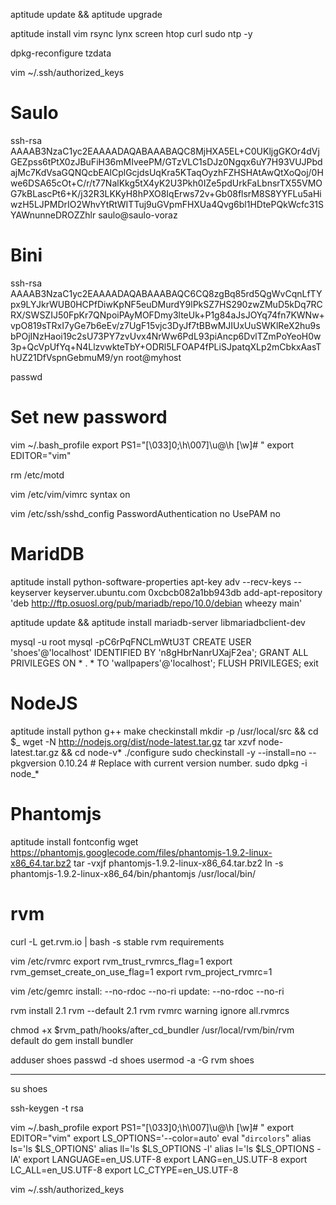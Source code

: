 aptitude update && aptitude upgrade

aptitude install vim rsync lynx screen htop curl sudo ntp -y

dpkg-reconfigure tzdata

vim ~/.ssh/authorized_keys
  # Saulo
  ssh-rsa AAAAB3NzaC1yc2EAAAADAQABAAABAQC8MjHXA5EL+C0UKljgGKOr4dVjGEZpss6tPtX0zJBuFiH36mMIveePM/GTzVLC1sDJz0Ngqx6uY7H93VUJPbdajMc7KdVsaGQNQcbEAlCplGcjdsUqKra5KTaqOyzhFZHSHAtAwQtXoQoj/0Hwe6DSA65cOt+C/r/t77NalKkg5tX4yK2U3Pkh0IZe5pdUrkFaLbnsrTX55VMOG7kBLascPt6+K/j32R3LKKyH8hPXO8IqErws72v+Gb08flsrM8S8YYFLu5aHiwzH5LJPMDrIO2WhvYtRtWITTuj9uGVpmFHXUa4Qvg6bl1HDtePQkWcfc31SYAWnunneDROZZhlr saulo@saulo-voraz

  # Bini
  ssh-rsa AAAAB3NzaC1yc2EAAAADAQABAAABAQC6CQ8zgBq85rd5QgWvCqnLfTYpx9LYJkrWUB0HCPfDiwKpNF5euDMurdY9lPkSZ7HS290zwZMuD5kDq7RCRX/SWSZIJ50FpKr7QNpoiPAyMOFDmy3lteUk+P1g84aJsJOYq74fn7KWNw+vpO819sTRxI7yGe7b6eEv/z7UgF15vjc3DyJf7tBBwMJIUxUuSWKlReX2hu9sbPOjINzHaoi19c2sU73PY7zvUvx4NrWw6PdL93piAncp6DvlTZmPoYeoH0w3p+QcVpUfYq+N4LlzvwkteTbY+ODRl5LFOAP4fPLiSJpatqXLp2mCbkxAasThUZ21DfVspnGebmuM9/yn root@myhost

passwd
  # Set new password

vim ~/.bash_profile
  export PS1="\[\\033]0;\h\\007\]\u@\h [\w]# "
  export EDITOR="vim"

rm /etc/motd

vim /etc/vim/vimrc
  syntax on

vim /etc/ssh/sshd_config
  PasswordAuthentication no
  UsePAM no

# MaridDB
  aptitude install python-software-properties
  apt-key adv --recv-keys --keyserver keyserver.ubuntu.com 0xcbcb082a1bb943db
  add-apt-repository 'deb http://ftp.osuosl.org/pub/mariadb/repo/10.0/debian wheezy main'

  aptitude update && aptitude install mariadb-server libmariadbclient-dev

  mysql -u root mysql -pC6rPqFNCLmWtU3T
    CREATE USER 'shoes'@'localhost' IDENTIFIED BY 'n8gHbrNanrUXajF2ea';
    GRANT ALL PRIVILEGES ON * . * TO  'wallpapers'@'localhost';
    FLUSH PRIVILEGES;
    exit

# NodeJS
  aptitude install python g++ make checkinstall
  mkdir -p /usr/local/src && cd $_
  wget -N http://nodejs.org/dist/node-latest.tar.gz
  tar xzvf node-latest.tar.gz && cd node-v*
  ./configure
  sudo checkinstall -y --install=no --pkgversion 0.10.24  # Replace with current version number.
  sudo dpkg -i node_*

# Phantomjs
  aptitude install fontconfig
  wget https://phantomjs.googlecode.com/files/phantomjs-1.9.2-linux-x86_64.tar.bz2
  tar -vxjf phantomjs-1.9.2-linux-x86_64.tar.bz2
  ln -s phantomjs-1.9.2-linux-x86_64/bin/phantomjs /usr/local/bin/

# rvm
  curl -L get.rvm.io | bash -s stable
  rvm requirements

  vim /etc/rvmrc
    export rvm_trust_rvmrcs_flag=1
    export rvm_gemset_create_on_use_flag=1
    export rvm_project_rvmrc=1

  vim /etc/gemrc
    install: --no-rdoc --no-ri
    update: --no-rdoc --no-ri

  rvm install 2.1
  rvm --default 2.1
  rvm rvmrc warning ignore all.rvmrcs

  chmod +x $rvm_path/hooks/after_cd_bundler
  /usr/local/rvm/bin/rvm default do gem install bundler

adduser shoes
passwd -d shoes
usermod -a -G rvm shoes

---

su shoes

ssh-keygen -t rsa

vim ~/.bash_profile
  export PS1="\[\\033]0;\h\\007\]\u@\h [\w]# "
  export EDITOR="vim"
  export LS_OPTIONS='--color=auto'
  eval "`dircolors`"
  alias ls='ls $LS_OPTIONS'
  alias ll='ls $LS_OPTIONS -l'
  alias l='ls $LS_OPTIONS -lA'
  export LANGUAGE=en_US.UTF-8
  export LANG=en_US.UTF-8
  export LC_ALL=en_US.UTF-8
  export LC_CTYPE=en_US.UTF-8

vim ~/.ssh/authorized_keys

